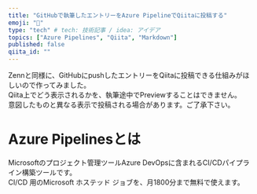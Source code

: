 ```yaml
---
title: "GitHubで執筆したエントリーをAzure PipelineでQiitaに投稿する"
emoji: "🚀"
type: "tech" # tech: 技術記事 / idea: アイデア
topics: ["Azure Pipelines", "Qiita", "Markdown"]
published: false
qiita_id: ""
---
```


Zennと同様に、GitHubにpushしたエントリーをQiitaに投稿できる仕組みがほしいので作ってみました。  
Qiita上でどう表示されるかを、執筆途中でPreviewすることはできません。  
意図したものと異なる表示で投稿される場合があります。ご了承下さい。  

# Azure Pipelinesとは
Microsoftのプロジェクト管理ツールAzure DevOpsに含まれるCI/CDパイプライン構築ツールです。  
CI/CD 用のMicrosoft ホステッド ジョブを、月1800分まで無料で使えます。  

